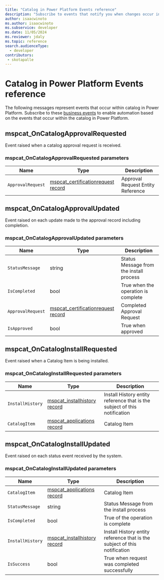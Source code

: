 ```yaml
---
title: "Catalog in Power Platform Events reference"
description: "Subscribe to events that notify you when changes occur in the catalog in Power Platform"
author: isaacwinoto
ms.author: isaacwinoto
ms.subservice: developer
ms.date: 11/05/2024
ms.reviewer: jdaly
ms.topic: reference
search.audienceType: 
  - developer
contributors:
 - skotapalle
---
```


# Catalog in Power Platform Events reference

The following messages represent events that occur within catalog in Power Platform. Subscribe to these [business events](/power-apps/developer/data-platform/business-events) to enable automation based on the events that occur within the catalog in Power Platform.

## mspcat_OnCatalogApprovalRequested

Event raised when a catalog approval request is received.

### mspcat_OnCatalogApprovalRequested parameters

|Name|Type|Description|
|---------|---------|---------|
|`ApprovalRequest`|[mspcat_certificationrequest record](tables/mspcat_certificationrequest.md)|Approval Request Entity Reference|


## mspcat_OnCatalogApprovalUpdated

Event raised on each update made to the approval record including completion.

###  mspcat_OnCatalogApprovalUpdated parameters

|Name|Type|Description|
|---------|---------|---------|
|`StatusMessage`|string|Status Message from the install process|
|`IsCompleted`|bool|True when the operation is complete|
|`ApprovalRequest`|[mspcat_certificationrequest record](tables/mspcat_certificationrequest.md)|Completed Approval Request|
|`IsApproved`|bool|True when approved|

## mspcat_OnCatalogInstallRequested

Event raised when a Catalog Item is being installed.

### mspcat_OnCatalogInstallRequested parameters

|Name|Type|Description|
|---------|---------|---------|
|`InstallHistory`|[mspcat_installhistory record](tables/mspcat_installhistory.md)|Install History entity reference that is the subject of this notification |
|`CatalogItem`|[mspcat_applications record](tables/mspcat_applications.md)|Catalog Item|

## mspcat_OnCatalogInstallUpdated

Event raised on each status event received by the system.

### mspcat_OnCatalogInstallUpdated parameters

|Name|Type|Description|
|---------|---------|---------|
|`CatalogItem`|[mspcat_applications record](tables/mspcat_applications.md)|Catalog Item|
|`StatusMessage`|string|Status Message from the install process|
|`IsCompleted`|bool|True of the operation is complete|
|`InstallHistory`|[mspcat_installhistory record](tables/mspcat_installhistory.md)|Install History entity reference that is the subject of this notification|
|`IsSuccess`|bool|True when request was completed successfully|